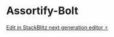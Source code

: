 # Assortify-Bolt

[Edit in StackBlitz next generation editor ⚡️](https://stackblitz.com/~/github.com/nebulagroup/Assortify-Bolt)